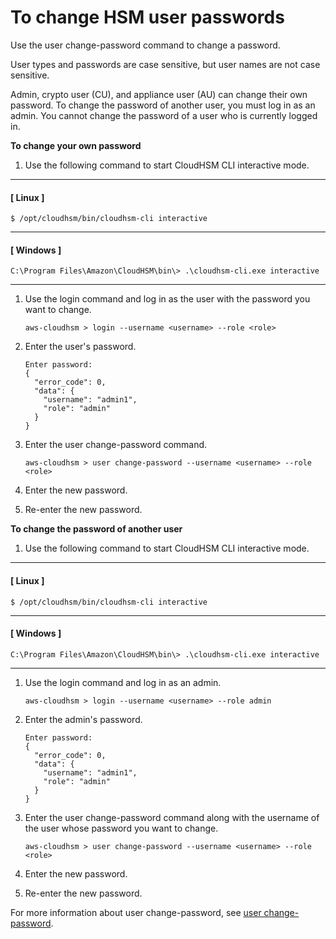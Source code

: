 # To change HSM user passwords<a name="change-user-password-cloudhsm-cli"></a>

 Use the user change\-password command to change a password\. 

 User types and passwords are case sensitive, but user names are not case sensitive\.

 Admin, crypto user \(CU\), and appliance user \(AU\) can change their own password\. To change the password of another user, you must log in as an admin\. You cannot change the password of a user who is currently logged in\. 

**To change your own password**

1. Use the following command to start CloudHSM CLI interactive mode\.

------
#### [ Linux ]

   ```
   $ /opt/cloudhsm/bin/cloudhsm-cli interactive
   ```

------
#### [ Windows ]

   ```
   C:\Program Files\Amazon\CloudHSM\bin\> .\cloudhsm-cli.exe interactive
   ```

------

1. Use the login command and log in as the user with the password you want to change\.

   ```
   aws-cloudhsm > login --username <username> --role <role>
   ```

1. Enter the user's password\.

   ```
   Enter password:
   {
     "error_code": 0,
     "data": {
       "username": "admin1",
       "role": "admin"
     }
   }
   ```

1. Enter the user change\-password command\.

   ```
   aws-cloudhsm > user change-password --username <username> --role <role>
   ```

1. Enter the new password\.

1. Re\-enter the new password\.

**To change the password of another user**

1. Use the following command to start CloudHSM CLI interactive mode\.

------
#### [ Linux ]

   ```
   $ /opt/cloudhsm/bin/cloudhsm-cli interactive
   ```

------
#### [ Windows ]

   ```
   C:\Program Files\Amazon\CloudHSM\bin\> .\cloudhsm-cli.exe interactive
   ```

------

1. Use the login command and log in as an admin\.

   ```
   aws-cloudhsm > login --username <username> --role admin
   ```

1. Enter the admin's password\.

   ```
   Enter password:
   {
     "error_code": 0,
     "data": {
       "username": "admin1",
       "role": "admin"
     }
   }
   ```

1. Enter the user change\-password command along with the username of the user whose password you want to change\.

   ```
   aws-cloudhsm > user change-password --username <username> --role <role>
   ```

1. Enter the new password\.

1. Re\-enter the new password\.

For more information about user change\-password, see [user change\-password](cloudhsm_cli-user-change-password.md)\.